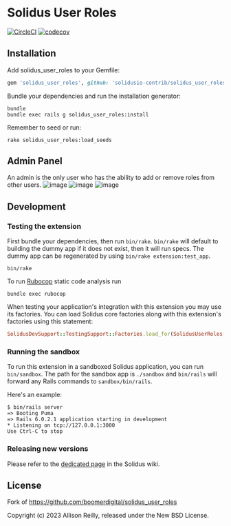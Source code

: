 # Solidus User Roles

[![CircleCI](https://circleci.com/gh/solidusio-contrib/solidus_user_roles.svg?style=shield)](https://circleci.com/gh/solidusio-contrib/solidus_user_roles)
[![codecov](https://codecov.io/gh/solidusio-contrib/solidus_user_roles/branch/master/graph/badge.svg)](https://codecov.io/gh/solidusio-contrib/solidus_user_roles)

<!-- Explain what your extension does. -->

## Installation

Add solidus_user_roles to your Gemfile:

```ruby
gem 'solidus_user_roles', github: 'solidusio-contrib/solidus_user_roles'
```

Bundle your dependencies and run the installation generator:

```shell
bundle
bundle exec rails g solidus_user_roles:install
```

Remember to seed or run:
```shell
rake solidus_user_roles:load_seeds
```

Admin Panel
-----------
An admin is the only user who has the ability to add or remove roles from other users.
![image](https://github.com/cpfergus1/solidus_user_roles/assets/68167430/8109fe7e-d098-42c8-a03a-ad1bec273b8c)
![image](https://github.com/cpfergus1/solidus_user_roles/assets/68167430/311d8e38-e801-401d-9fe8-f232435001ad)
![image](https://github.com/cpfergus1/solidus_user_roles/assets/68167430/6f248635-054c-4adc-9fdf-85108acd06c8)
## Development

### Testing the extension

First bundle your dependencies, then run `bin/rake`. `bin/rake` will default to building the dummy
app if it does not exist, then it will run specs. The dummy app can be regenerated by using
`bin/rake extension:test_app`.

```shell
bin/rake
```

To run [Rubocop](https://github.com/bbatsov/rubocop) static code analysis run

```shell
bundle exec rubocop
```

When testing your application's integration with this extension you may use its factories.
You can load Solidus core factories along with this extension's factories using this statement:

```ruby
SolidusDevSupport::TestingSupport::Factories.load_for(SolidusUserRoles::Engine)
```

### Running the sandbox

To run this extension in a sandboxed Solidus application, you can run `bin/sandbox`. The path for
the sandbox app is `./sandbox` and `bin/rails` will forward any Rails commands to
`sandbox/bin/rails`.

Here's an example:

```
$ bin/rails server
=> Booting Puma
=> Rails 6.0.2.1 application starting in development
* Listening on tcp://127.0.0.1:3000
Use Ctrl-C to stop
```

### Releasing new versions

Please refer to the [dedicated page](https://github.com/solidusio/solidus/wiki/How-to-release-extensions) in the Solidus wiki.


## License
Fork of https://github.com/boomerdigital/solidus_user_roles

Copyright (c) 2023 Allison Reilly, released under the New BSD License.
